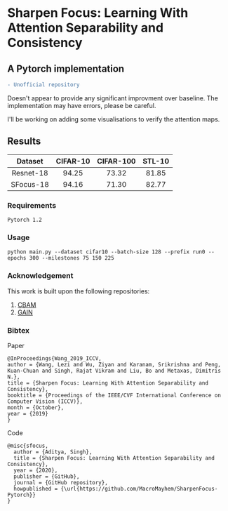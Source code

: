 # Sharpen Focus: Learning With Attention Separability and Consistency
## A Pytorch implementation

```diff
- Unofficial repository
```
Doesn't appear to provide any significant improvment over baseline. 
The implementation may have errors, please be careful.

I'll be working on adding some visualisations to verify the attention maps.
## Results

| Dataset | CIFAR-10  | CIFAR-100  |  STL-10 |
|:-------:|:---------:|:----------:|:-------:|
|Resnet-18|   94.25   |   73.32    |  81.85  |
|SFocus-18|   94.16   |   71.30    |  82.77  |


### Requirements

`Pytorch 1.2`

### Usage

`python main.py --dataset cifar10 --batch-size 128 --prefix run0 --epochs 300 --milestones 75 150 225`


### Acknowledgement
This work is built upon the following repositories:

1. [CBAM](https://github.com/Jongchan/attention-module)
2. [GAIN](https://github.com/ngxbac/GAIN)

### Bibtex

Paper
```
@InProceedings{Wang_2019_ICCV,
author = {Wang, Lezi and Wu, Ziyan and Karanam, Srikrishna and Peng, Kuan-Chuan and Singh, Rajat Vikram and Liu, Bo and Metaxas, Dimitris N.},
title = {Sharpen Focus: Learning With Attention Separability and Consistency},
booktitle = {Proceedings of the IEEE/CVF International Conference on Computer Vision (ICCV)},
month = {October},
year = {2019}
} 
```

Code
```
@misc{sfocus,
  author = {Aditya, Singh},
  title = {Sharpen Focus: Learning With Attention Separability and Consistency},
  year = {2020},
  publisher = {GitHub},
  journal = {GitHub repository},
  howpublished = {\url{https://github.com/MacroMayhem/SharpenFocus-Pytorch}}
}
```
